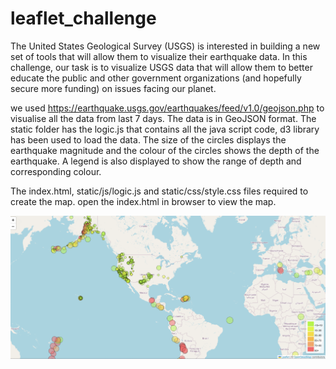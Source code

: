 # leaflet_challenge

The United States Geological Survey (USGS) is interested in building a new set of tools that will allow them to visualize their earthquake data. In this challenge, our task is to visualize USGS data that will allow them to better educate the public and other government organizations (and hopefully secure more funding) on issues facing our planet.

we used  https://earthquake.usgs.gov/earthquakes/feed/v1.0/geojson.php to visualise all the data from last 7 days. The data is in GeoJSON format. The static folder has the logic.js that
 contains all the java script code, 
 d3 library has been used to load the data. 
 The size of the circles displays the earthquake magnitude and the colour of the circles shows the depth of the earthquake. A legend is also displayed to show the range of depth and corresponding colour.
 
 The index.html, static/js/logic.js and static/css/style.css files required to create the map. open the index.html in browser to view the map.
 
 ![Alt text](image.png)
  


